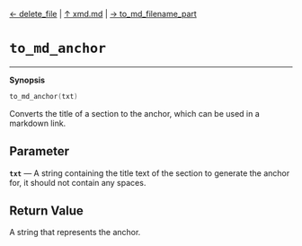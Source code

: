 [&#8592; delete_file](xmd--delete_file.md) | [&#8593; xmd.md](xmd.md) | [&#8594; to_md_filename_part](xmd--to_md_filename_part.md)
# `to_md_anchor`
***

**Synopsis**

```cpp
to_md_anchor(txt)
```

Converts the title of a section to the anchor, which can be used in a markdown link.


## Parameter
**`txt`** &#8213; A string containing the title text of the section to generate the anchor for, it should not contain any spaces.  
## Return Value

A string that represents the anchor.


